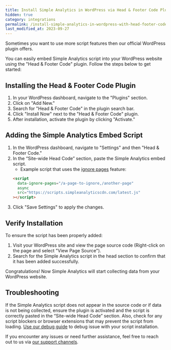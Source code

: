 ```yaml
---
title: Install Simple Analytics in WordPress via Head & Footer Code Plugin
hidden: true
category: integrations
permalink: /install-simple-analytics-in-wordpress-with-head-footer-code-plugin
last_modified_at: 2023-09-27
---
```


Sometimes you want to use more script features then our official WordPress plugin offers.

You can easily embed Simple Analytics script into your WordPress website using the "Head & Footer Code" plugin. Follow the steps below to get started:

## Installing the Head & Footer Code Plugin

1. In your WordPress dashboard, navigate to the "Plugins" section.
2. Click on "Add New."
3. Search for "Head & Footer Code" in the plugin search bar.
4. Click "Install Now" next to the "Head & Footer Code" plugin.
5. After installation, activate the plugin by clicking "Activate."

## Adding the Simple Analytics Embed Script

1. In the WordPress dashboard, navigate to "Settings" and then "Head & Footer Code."
2. In the “Site-wide Head Code” section, paste the Simple Analytics embed script.
   - Example script that uses the [ignore pages](/ignore-pages) feature:
   ```html
   <script
     data-ignore-pages="/a-page-to-ignore,/another-page"
     async
     src="https://scripts.simpleanalyticscdn.com/latest.js"
   ></script>
   ```
3. Click "Save Settings" to apply the changes.

## Verify Installation

To ensure the script has been properly added:

1. Visit your WordPress site and view the page source code (Right-click on the page and select "View Page Source").
2. Search for the Simple Analytics script in the head section to confirm that it has been added successfully.

Congratulations! Now Simple Analytics will start collecting data from your WordPress website.

## Troubleshooting

If the Simple Analytics script does not appear in the source code or if data is not being collected, ensure the plugin is activated and the script is correctly pasted in the “Site-wide Head Code” section. Also, check for any script blockers or browser extensions that may prevent the script from loading. [Use our debug guide](https://www.simpleanalytics.com/blog/debug-simple-analytics-script) to debug issue with your script installation.

If you encounter any issues or need further assistance, feel free to reach out to us via [our support channels](https://simpleanalytics.com/contact).
